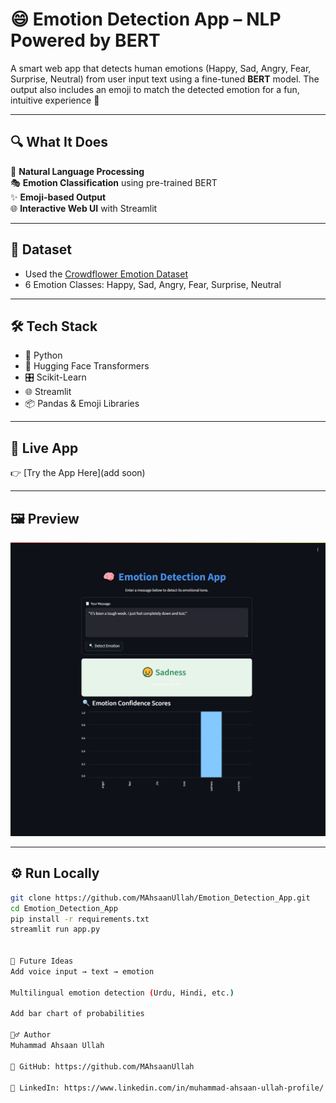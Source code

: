 # 😄 Emotion Detection App – NLP Powered by BERT

A smart web app that detects human emotions (Happy, Sad, Angry, Fear, Surprise, Neutral) from user input text using a fine-tuned **BERT** model. The output also includes an emoji to match the detected emotion for a fun, intuitive experience 🎯

---

## 🔍 What It Does

🧠 **Natural Language Processing**  
🎭 **Emotion Classification** using pre-trained BERT  
✨ **Emoji-based Output**  
🌐 **Interactive Web UI** with Streamlit  

---

## 📂 Dataset

- Used the [Crowdflower Emotion Dataset](https://www.figure-eight.com/data-for-everyone/)
- 6 Emotion Classes: Happy, Sad, Angry, Fear, Surprise, Neutral

---

## 🛠 Tech Stack

- 🐍 Python
- 🤗 Hugging Face Transformers
- 🎛 Scikit-Learn
- 🌐 Streamlit
- 📦 Pandas & Emoji Libraries

---

## 🚀 Live App

👉 [Try the App Here](add soon)

---

## 🖼 Preview

<img src="screenshots/app_preview.png" alt="app preview" width="600"/>

---

## ⚙️ Run Locally

```bash
git clone https://github.com/MAhsaanUllah/Emotion_Detection_App.git
cd Emotion_Detection_App
pip install -r requirements.txt
streamlit run app.py


📌 Future Ideas
Add voice input → text → emotion

Multilingual emotion detection (Urdu, Hindi, etc.)

Add bar chart of probabilities

🙋‍♂️ Author
Muhammad Ahsaan Ullah

🔗 GitHub: https://github.com/MAhsaanUllah

💼 LinkedIn: https://www.linkedin.com/in/muhammad-ahsaan-ullah-profile/

